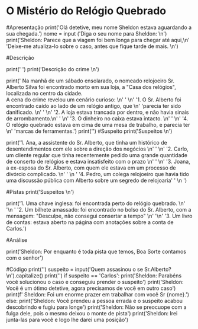 # O Mistério do Relógio Quebrado

#Apresentação
print('Olá detetive, meu nome Sheldon estava aguardando a sua chegada.')
nome = input ('Diga o seu nome para Sheldon: \n')
print('Sheldon: Parece que a viagem foi bem longa para chegar até aqui,\n' 'Deixe-me atualiza-lo sobre o caso, antes que fique tarde de mais. \n')

#Descrição


print(' ')
print('Descrição do crime \n')

print(' Na manhã de um sábado ensolarado, o nomeado relojoeiro Sr. Alberto Silva foi encontrado morto em sua loja, a "Casa dos relógios", localizada no centro da cidade. \
A cena do crime revelou um cenário curioso: \n'
'  \n'
'1. O Sr. Alberto foi encontrado caído ao lado de um relógio antigo, que \n' 'parecia ter sido danificado. \n' 
'  \n'
'2. A loja estava trancada por dentro, e não havia sinais de arrombamento.\n'
'  \n'
'3. O dinheiro no caixa estava intacto. \n'
'   \n'
'4. O relógio quebrado estava em cima de uma mesa de trabalho, e parecia ter \n' 'marcas de ferramentas.')
print('')
#Suspeito
print('Suspeitos \n')

print('1. Ana, a assistente do Sr. Alberto, que tinha um histórico de desentendimentos com ele sobre a direção dos negócios \n'
' \n' 
'2. Carlo, um cliente regular que tinha recentemente pedido uma grande quantidade de conserto de relógios e estava insatisfeito com o prazo \n' 
' \n'
'3. Joana, a ex-esposa do Sr. Alberto, com quem ele estava em um processo de divórcio complicado. \n' 
' \n '
'4. Pedro, um colega relojoeiro que havia tido uma discussão pública com Alberto sobre um segredo de relojoaria'
' \n ')

#Pistas
print('Suspeitos \n')

print('1. Uma chave inglesa: foi encontrada perto do relógio quebrado. \n'
'\n '
'2. Um bilhete amassado: foi encontrado no bolso do Sr. Alberto, com a mensagem: "Desculpe, não consegui consertar a tempo" \n'
'\n'
'3. Um livro de contas: estava aberto na página com anotações sobre a conta de Carlos.')

#Análise

print('Sheldon: Por enquanto é toda pista que temos, Boa Sorte contamos com o senhor')

#Código
print('')
suspeito = input('Quem assasinou o se Sr.Alberto? \n').capitalize()
print('')
if suspeito == 'Carlos':
    print('Sheldon: Parabéns você solucionou o caso e conseguiu prender o suspeito')
    print('Sheldon: Você é um ótimo detetive, agora precisamos de você em outro caso')
    print(f' Sheldon: Foi um enorme prazer em trabalhar com você Sr {nome}.')
else:
    print('Sheldon: Você prendeu a pessoa errada e o suspeito acabou descobrindo e fugiu  para longe')
    print('Sheldon: Não se preocuope com a fulga dele, pois o mesmo deixou o monte de pista')
    print('Sheldon: Irei junta-las para você e logo lhe darei uma posição')
